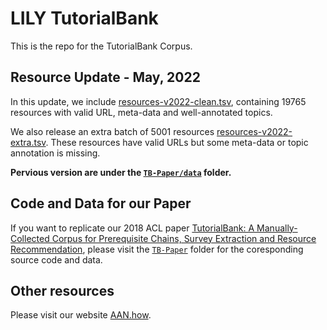 # LILY TutorialBank

This is the repo for the TutorialBank Corpus. 

## Resource Update - May, 2022

In this update, we include [resources-v2022-clean.tsv](https://github.com/Yale-LILY/TutorialBank/blob/master/resources-v2022-clean.tsv), containing 19765 resources with valid URL, meta-data and well-annotated topics.

We also release an extra batch of 5001 resources [resources-v2022-extra.tsv](https://github.com/Yale-LILY/TutorialBank/blob/master/resources-v2022-extra.tsv). These resources have valid URLs but some meta-data or topic annotation is missing. 

**Pervious version are under the [`TB-Paper/data`](https://github.com/Yale-LILY/TutorialBank/tree/master/TB-Paper/data) folder.**

## Code and Data for our Paper

If you want to replicate our 2018 ACL paper [TutorialBank: A Manually-Collected Corpus for Prerequisite Chains, Survey Extraction and Resource Recommendation](https://aclanthology.org/P18-1057), please visit the [`TB-Paper`](https://github.com/Yale-LILY/TutorialBank/tree/master/TB-Paper) folder for the coresponding source code and data.

## Other resources

Please visit our website [AAN.how](https://aan.how/).
